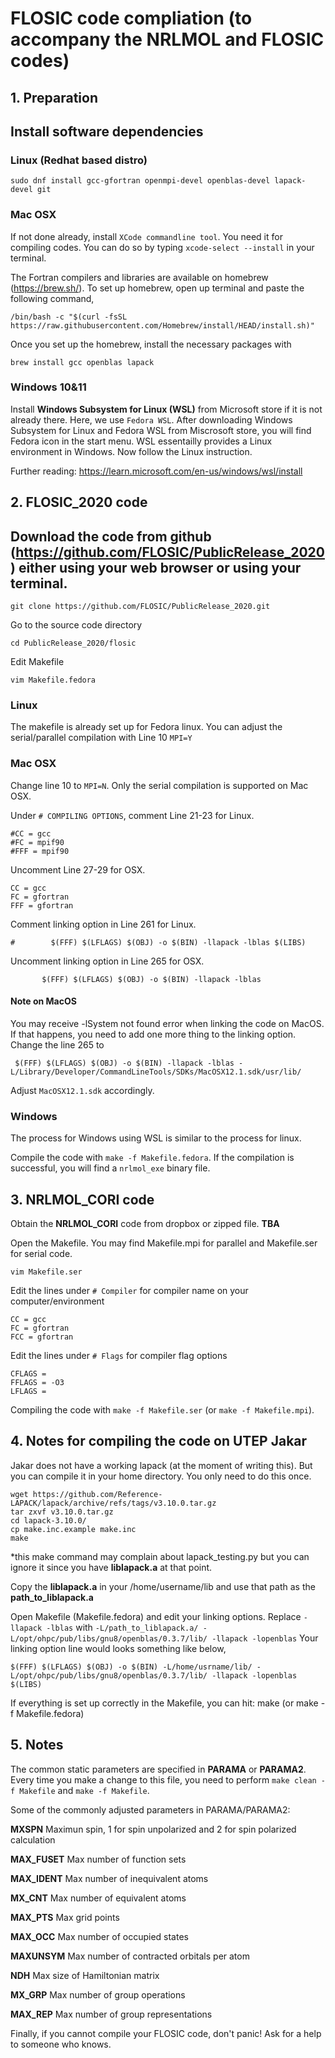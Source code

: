 # FLOSIC code compliation (to accompany the NRLMOL and FLOSIC codes)

## 1. Preparation

## Install software dependencies

### Linux (Redhat based distro)

    sudo dnf install gcc-gfortran openmpi-devel openblas-devel lapack-devel git

### Mac OSX

If not done already, install `XCode commandline tool`. You need it for compiling codes. You can do so by typing `xcode-select --install` in your terminal.


The Fortran compilers and libraries are available on homebrew (https://brew.sh/). 
To set up homebrew, open up terminal and paste the following command,

    /bin/bash -c "$(curl -fsSL https://raw.githubusercontent.com/Homebrew/install/HEAD/install.sh)"

Once you set up the homebrew, install the necessary packages with

    brew install gcc openblas lapack
    
### Windows 10&11

Install **Windows Subsystem for Linux (WSL)** from Microsoft store if it is not already there. Here, we use `Fedora WSL`. After downloading Windows Subsystem for Linux and Fedora WSL from Miscrosoft store, you will find Fedora icon in the start menu. WSL essentailly provides a Linux environment in Windows. Now follow the Linux instruction.

Further reading: https://learn.microsoft.com/en-us/windows/wsl/install


## 2. FLOSIC_2020 code

## Download the code from github (https://github.com/FLOSIC/PublicRelease_2020) either using your web browser or using your terminal. 

`git clone https://github.com/FLOSIC/PublicRelease_2020.git`

Go to the source code directory

`cd PublicRelease_2020/flosic`

Edit Makefile

`vim Makefile.fedora`

### Linux

The makefile is already set up for Fedora linux. You can adjust the serial/parallel compilation with
Line 10 `MPI=Y`


### Mac OSX

Change line 10 to `MPI=N`. Only the serial compilation is supported on Mac OSX.

Under `# COMPILING OPTIONS`, comment Line 21-23 for Linux.

    #CC = gcc
    #FC = mpif90
    #FFF = mpif90

Uncomment Line 27-29 for OSX.

    CC = gcc
    FC = gfortran 
    FFF = gfortran

Comment linking option in Line 261 for Linux.

`#        $(FFF) $(LFLAGS) $(OBJ) -o $(BIN) -llapack -lblas $(LIBS)`

Uncomment linking option in Line 265 for OSX.

`       $(FFF) $(LFLAGS) $(OBJ) -o $(BIN) -llapack -lblas`

#### Note on MacOS

You may receive -lSystem not found error when linking the code on MacOS. If that happens, you need to add one more thing to the linking option. 
Change the line 265 to    

     $(FFF) $(LFLAGS) $(OBJ) -o $(BIN) -llapack -lblas -L/Library/Developer/CommandLineTools/SDKs/MacOSX12.1.sdk/usr/lib/

Adjust `MacOSX12.1.sdk` accordingly.
    
### Windows  

The process for Windows using WSL is similar to the process for linux.

    
Compile the code with `make -f Makefile.fedora`. If the compilation is successful, you will find a `nrlmol_exe` binary file.




## 3. NRLMOL_CORI code

Obtain the **NRLMOL_CORI** code from dropbox or zipped file. **TBA**

Open the Makefile. You may find Makefile.mpi for parallel and Makefile.ser for serial code.

`vim Makefile.ser`

Edit the lines under `# Compiler` for compiler name on your computer/environment

    CC = gcc
    FC = gfortran
    FCC = gfortran
    
Edit the lines under `# Flags` for compiler flag options 

    CFLAGS =
    FFLAGS = -O3
    LFLAGS = 
    
Compiling the code with `make -f Makefile.ser` (or  `make -f Makefile.mpi`).    
    

## 4. Notes for compiling the code on UTEP Jakar

Jakar does not have a working lapack (at the moment of writing this). But you can compile it in your home directory. You only need to do this once.

    wget https://github.com/Reference-LAPACK/lapack/archive/refs/tags/v3.10.0.tar.gz
    tar zxvf v3.10.0.tar.gz
    cd lapack-3.10.0/
    cp make.inc.example make.inc
    make

*this make command may complain about lapack_testing.py but you can ignore it since you have **liblapack.a** at that point.

Copy the **liblapack.a** in your /home/username/lib and use that path as the **path_to_liblapack.a** 

Open Makefile (Makefile.fedora) and edit your linking options. Replace `-llapack -lblas` with `-L/path_to_liblapack.a/ -L/opt/ohpc/pub/libs/gnu8/openblas/0.3.7/lib/ -llapack -lopenblas`
Your linking option line would looks something like below,

  `$(FFF) $(LFLAGS) $(OBJ) -o $(BIN) -L/home/usrname/lib/ -L/opt/ohpc/pub/libs/gnu8/openblas/0.3.7/lib/ -llapack -lopenblas $(LIBS)`

If everything is set up correctly in the Makefile, you can hit: make (or make -f Makefile.fedora)


## 5. Notes

The common static parameters are specified in **PARAMA** or **PARAMA2**. Every time you make a change to this file, you need to perform `make clean -f Makefile` and `make -f Makefile`.

Some of the commonly adjusted parameters in PARAMA/PARAMA2:

**MXSPN**  Maximun spin, 1 for spin unpolarized and 2 for spin polarized calculation

**MAX_FUSET** Max number of function sets

**MAX_IDENT** Max number of inequivalent atoms

**MX_CNT** Max number of equivalent atoms

**MAX_PTS** Max grid points

**MAX_OCC** Max number of occupied states

**MAXUNSYM** Max number of contracted orbitals per atom

**NDH** Max size of Hamiltonian matrix 

**MX_GRP** Max number of group operations

**MAX_REP** Max number of group representations

Finally, if you cannot compile your FLOSIC code, don't panic! Ask for a help to someone who knows.
